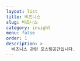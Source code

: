 ```yaml
---
layout: list
title: 비즈니스
slug: 비즈니스
category: insight
menu: false
order: 1
description: >
  비즈니스 관련 포스팅공간입니다.
---
```

